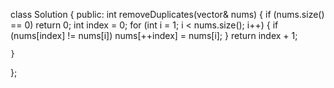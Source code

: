 class Solution {
public:
    int removeDuplicates(vector<int>& nums) {
        if (nums.size() == 0) return 0;
		int index = 0;
		for (int i = 1; i < nums.size(); i++) 
		{
			if (nums[index] != nums[i])
			nums[++index] = nums[i];
		}
		return index + 1;

    }
};